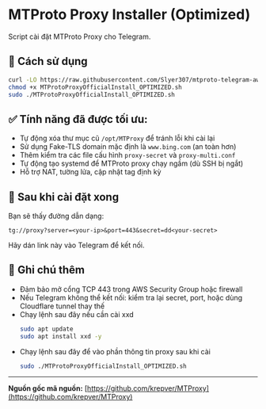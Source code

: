 
# MTProto Proxy Installer (Optimized)

Script cài đặt MTProto Proxy cho Telegram.

## 🚀 Cách sử dụng

```bash
curl -LO https://raw.githubusercontent.com/Slyer307/mtproto-telegram-aws/main/MTProtoProxyOfficialInstall_OPTIMIZED.sh
chmod +x MTProtoProxyOfficialInstall_OPTIMIZED.sh
sudo ./MTProtoProxyOfficialInstall_OPTIMIZED.sh
```

## ✅ Tính năng đã được tối ưu:

- Tự động xóa thư mục cũ `/opt/MTProxy` để tránh lỗi khi cài lại
- Sử dụng Fake-TLS domain mặc định là `www.bing.com` (an toàn hơn)
- Thêm kiểm tra các file cấu hình `proxy-secret` và `proxy-multi.conf`
- Tự động tạo systemd để MTProto proxy chạy ngầm (dù SSH bị ngắt)
- Hỗ trợ NAT, tường lửa, cập nhật tag định kỳ

## 📲 Sau khi cài đặt xong

Bạn sẽ thấy đường dẫn dạng:

```
tg://proxy?server=<your-ip>&port=443&secret=dd<your-secret>
```

Hãy dán link này vào Telegram để kết nối.

## 🧠 Ghi chú thêm

- Đảm bảo mở cổng TCP 443 trong AWS Security Group hoặc firewall
- Nếu Telegram không thể kết nối: kiểm tra lại secret, port, hoặc dùng Cloudflare tunnel thay thế
- Chạy lệnh sau đây nếu cần cài xxd
  ```bash
  sudo apt update
  sudo apt install xxd -y
  ```
- Chạy lệnh sau đây để vào phần thông tin proxy sau khi cài
  ```bash
  sudo ./MTProtoProxyOfficialInstall_OPTIMIZED.sh
  ```
---

**Nguồn gốc mã nguồn:** [https://github.com/krepver/MTProxy](https://github.com/krepver/MTProxy)
